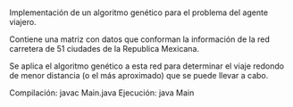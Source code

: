 #
Implementación de un algoritmo genético para el problema del agente viajero.

Contiene una matriz con datos que conforman la información de la red carretera de
51 ciudades de la Republica Mexicana. 

Se aplica el algoritmo genético a esta red para determinar el viaje redondo 
de menor distancia (o el más aproximado) que se puede llevar a cabo.


Compilación: javac Main.java
Ejecución: java Main
